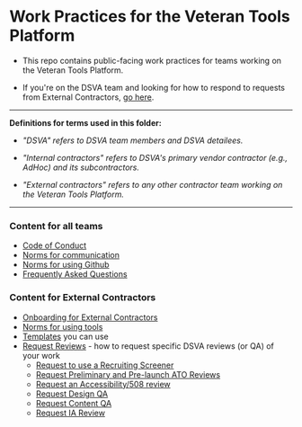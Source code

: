 # Work Practices for the Veteran Tools Platform

* This repo contains public-facing work practices for teams working on the Veteran Tools Platform.

* If you're on the DSVA team and looking for how to respond to requests from External Contractors, [go here](https://github.com/department-of-veterans-affairs/vets.gov-team/tree/master/Work%20Practices/Manage-External-Teams).

<hr>

**Definitions for terms used in this folder:**

* *"DSVA" refers to DSVA team members and DSVA detailees.*

* *"Internal contractors" refers to DSVA's primary vendor contractor (e.g., AdHoc) and its subcontractors.*

* *"External contractors" refers to any other contractor team working on the Veteran Tools Platform.*

<hr>

### Content for all teams
* [Code of Conduct](code-of-conduct.md)
* [Norms for communication](Norms/norms-communication.md)
* [Norms for using Github](Norms/Github/README.md)
* [Frequently Asked Questions](faqs.md)

### Content for External Contractors
* [Onboarding for External Contractors](Onboarding-External-Contractors)
* [Norms for using tools](Norms/norms-tools.md)
* [Templates](Templates) you can use
* [Request Reviews](Reviews-External-Contractors) - how to request specific DSVA reviews (or QA) of your work
  * [Request to use a Recruiting Screener](Reviews-External-Contractors/request-recruiting-screener.md)
  * [Request Preliminary and Pre-launch ATO Reviews](Reviews-External-Contractors/request-ato-reviews.md)
  * [Request an Accessibility/508 review](Reviews-External-Contractors/request-508-review.md)
  * [Request Design QA](Reviews-External-Contractors/request-design-qa.md)
  * [Request Content QA](Reviews-External-Contractors/request-content-qa.md)
  * [Request IA Review](Reviews-External-Contractors/request-ia-review.md)
